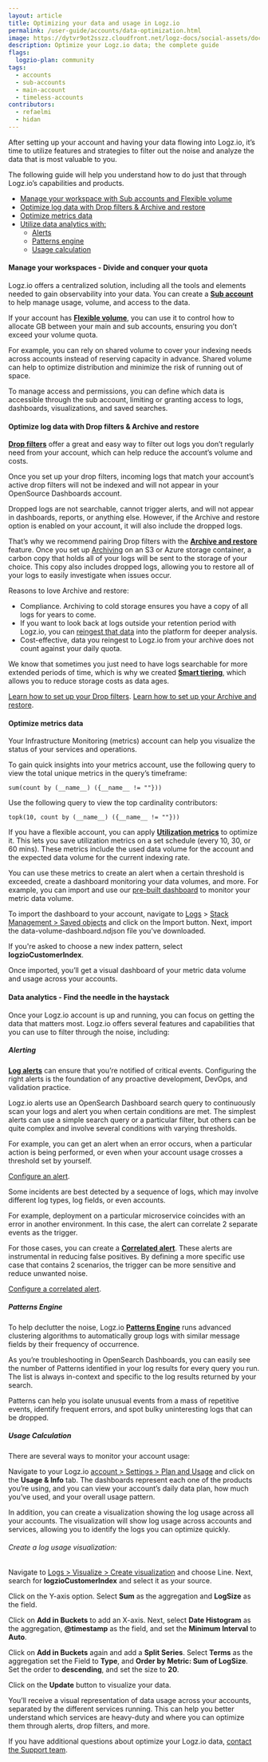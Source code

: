 ```yaml
---
layout: article
title: Optimizing your data and usage in Logz.io
permalink: /user-guide/accounts/data-optimization.html
image: https://dytvr9ot2sszz.cloudfront.net/logz-docs/social-assets/docs-social.jpg
description: Optimize your Logz.io data; the complete guide
flags:
  logzio-plan: community
tags:
  - accounts
  - sub-accounts
  - main-account
  - timeless-accounts
contributors:
  - refaelmi
  - hidan
---
```


<!-- ![Data Volume Dashboard ELK app](https://dytvr9ot2sszz.cloudfront.net/logz-docs/accounts/utilization--elk-apps-data-volume-dashboard.png) -->

After setting up your account and having your data flowing into Logz.io, it’s time to utilize features and strategies to filter out the noise and analyze the data that is most valuable to you.

The following guide will help you understand how to do just that through Logz.io’s capabilities and products. 

* [Manage your workspace with Sub accounts and Flexible volume](/user-guide/accounts/data-optimization.html#manage-your-workspaces---divide-and-conquer-your-quota)
* [Optimize log data with Drop filters & Archive and restore](/user-guide/accounts/data-optimization.html#optimize-log-data-with-drop-filters--archive-and-restore)
* [Optimize metrics data](/user-guide/accounts/data-optimization.html#optimize-metrics-data)
* [Utilize data analytics with:](/user-guide/accounts/data-optimization.html#data-analytics---find-the-needle-in-the-haystack)
  * [Alerts](/user-guide/accounts/data-optimization.html#alerting)
  * [Patterns engine](/user-guide/accounts/data-optimization.html#patterns-engine)
  * [Usage calculation](/user-guide/accounts/data-optimization.html#usage-calculation)

#### Manage your workspaces - Divide and conquer your quota

Logz.io offers a centralized solution, including all the tools and elements needed to gain observability into your data. You can create a **[Sub account](/user-guide/accounts/manage-the-main-account-and-sub-accounts.html#main-vs-sub-account)** to help manage usage, volume, and access to the data.

If your account has **[Flexible volume](/user-guide/accounts/flexible-volume.html)**, you can use it to control how to allocate GB between your main and sub accounts, ensuring you don’t exceed your volume quota.

For example, you can rely on shared volume to cover your indexing needs across accounts instead of reserving capacity in advance. Shared volume can help to optimize distribution and minimize the risk of running out of space.

To manage access and permissions, you can define which data is accessible through the sub account, limiting or granting access to logs, dashboards, visualizations, and saved searches.

#### Optimize log data with Drop filters & Archive and restore

**[Drop filters](https://docs.logz.io/user-guide/accounts/drop-filters/)** offer a great and easy way to filter out logs you don’t regularly need from your account, which can help reduce the account’s volume and costs.

Once you set up your drop filters, incoming logs that match your account’s active drop filters will not be indexed and will not appear in your OpenSource Dashboards account. 

Dropped logs are not searchable, cannot trigger alerts, and will not appear in dashboards, reports, or anything else. However, if the Archive and restore option is enabled on your account, it will also include the dropped logs.

That’s why we recommend pairing Drop filters with the **[Archive and restore](/user-guide/archive-and-restore/)** feature. Once you set up [Archiving](/user-guide/archive-and-restore/configure-archiving.html) on an S3 or Azure storage container, a carbon copy that holds all of your logs will be sent to the storage of your choice. This copy also includes dropped logs, allowing you to restore all of your logs to easily investigate when issues occur.

Reasons to love Archive and restore:

* Compliance. Archiving to cold storage ensures you have a copy of all logs for years to come.
* If you want to look back at logs outside your retention period with Logz.io, you can [reingest that data](/user-guide/archive-and-restore/restore-archived-logs.html) into the platform for deeper analysis. 
* Cost-effective, data you reingest to Logz.io from your archive does not count against your daily quota. 

We know that sometimes you just need to have logs searchable for more extended periods of time, which is why we created **[Smart tiering](/user-guide/accounts/smart-tier/)**, which allows you to reduce storage costs as data ages. 

[Learn how to set up your Drop filters](/user-guide/accounts/drop-filters/).
[Learn how to set up your Archive and restore](/user-guide/archive-and-restore/).

#### Optimize metrics data 

Your Infrastructure Monitoring (metrics) account can help you visualize the status of your services and operations.

To gain quick insights into your metrics account, use the following query to view the total unique metrics in the query’s timeframe:

`sum(count by (__name__) ({__name__ != ""}))`

Use the following query to view the top cardinality contributors:

`topk(10, count by (__name__) ({__name__ != ""}))`

If you have a flexible account, you can apply **[Utilization metrics](/user-guide/accounts/manage-account-usage.html#what-are-account-utilization-metrics)** to optimize it. This lets you save utilization metrics on a set schedule (every 10, 30, or 60 mins). These metrics include the used data volume for the account and the expected data volume for the current indexing rate.

You can use these metrics to create an alert when a certain threshold is exceeded, create a dashboard monitoring your data volumes, and more. For example, you can import and use our [pre-built dashboard](https://dytvr9ot2sszz.cloudfront.net/logz-docs/accounts/data-volume-dashboard.ndjson) to monitor your metric data volume.

To import the dashboard to your account, navigate to [Logs](https://app.logz.io/#/dashboard/kibana/discover/) > [Stack Management > Saved objects](https://app.logz.io/#/dashboard/kibana/visualize/) and click on the Import button. Next, import the data-volume-dashboard.ndjson file you've downloaded.

If you're asked to choose a new index pattern, select **logzioCustomerIndex**.

Once imported, you’ll get a visual dashboard of your metric data volume and usage across your accounts.

#### Data analytics - Find the needle in the haystack

Once your Logz.io account is up and running, you can focus on getting the data that matters most. Logz.io offers several features and capabilities that you can use to filter through the noise, including:

##### Alerting

**[Log alerts](/user-guide/alerts/)** can ensure that you’re notified of critical events. Configuring the right alerts is the foundation of any proactive development, DevOps, and validation practice.

Logz.io alerts use an OpenSearch Dashboard search query to continuously scan your logs and alert you when certain conditions are met. The simplest alerts can use a simple search query or a particular filter, but others can be quite complex and involve several conditions with varying thresholds.

For example, you can get an alert when an error occurs, when a particular action is being performed, or even when your account usage crosses a threshold set by yourself.

[Configure an alert](https://docs.logz.io/user-guide/alerts/configure-an-alert.html).


Some incidents are best detected by a sequence of logs, which may involve different log types, log fields, or even accounts.

For example, deployment on a particular microservice coincides with an error in another environment. In this case, the alert can correlate 2 separate events as the trigger.

For those cases, you can create a [**Correlated alert**](https://docs.logz.io/user-guide/alerts/correlated-alert/). These alerts are instrumental in reducing false positives. By defining a more specific use case that contains 2 scenarios, the trigger can be more sensitive and reduce unwanted noise.

[Configure a correlated alert](https://docs.logz.io/user-guide/alerts/correlated-alert/#configuring-a-correlated-alert).

##### Patterns Engine

To help declutter the noise, Logz.io [**Patterns Engine**](https://docs.logz.io/user-guide/kibana/log-patterns.html) runs advanced clustering algorithms to automatically group logs with similar message fields by their frequency of occurrence.

As you’re troubleshooting in OpenSearch Dashboards, you can easily see the number of Patterns identified in your log results for every query you run. The list is always in-context and specific to the log results returned by your search.

Patterns can help you isolate unusual events from a mass of repetitive events, identify frequent errors, and spot bulky uninteresting logs that can be dropped.

##### Usage Calculation

There are several ways to monitor your account usage:

Navigate to your Logz.io [account > Settings > Plan and Usage](https://app.logz.io/#/dashboard/settings/plan-and-billing/usage) and click on the **Usage & Info** tab. The dashboards represent each one of the products you’re using, and you can view your account’s daily data plan, how much you’ve used, and your overall usage pattern.

In addition, you can create a visualization showing the log usage across all your accounts. The visualization will show log usage across accounts and services, allowing you to identify the logs you can optimize quickly. 

###### Create a log usage visualization:

Navigate to [Logs > Visualize > Create visualization](https://app.logz.io/#/dashboard/kibana/visualize/) and choose Line. Next, search for **logzioCustomerIndex** and select it as your source.

Click on the Y-axis option. Select **Sum** as the aggregation and **LogSize** as the field. 

Click on **Add in Buckets** to add an X-axis. Next, select **Date Histogram** as the aggregation, **@timestamp** as the field, and set the **Minimum Interval** to **Auto**. 

Click on **Add in Buckets** again and add a **Split Series**. Select **Terms** as the aggregation set the Field to **Type**, and **Order by Metric: Sum of LogSize**. Set the order to **descending**, and set the size to **20**.

Click on the **Update** button to visualize your data.

You’ll receive a visual representation of data usage across your accounts, separated by the different services running. This can help you better understand which services are heavy-duty and where you can optimize them through alerts, drop filters, and more.

If you have additional questions about optimize your Logz.io data, [contact the Support team](mailto:help@logz.io).

